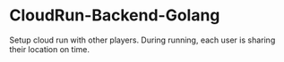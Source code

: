 # CloudRun-Backend-Golang
Setup cloud run with other players. During running, each user is sharing their location on time.
